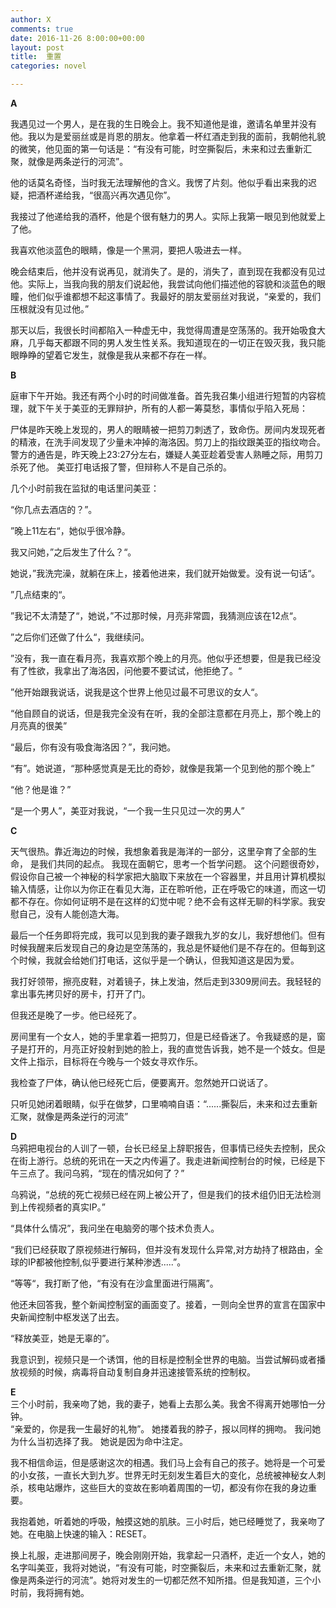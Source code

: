 ```yaml
---
author: X
comments: true
date: 2016-11-26 8:00:00+00:00
layout: post
title:  重置
categories: novel

---
```


**A**

我遇见过一个男人，是在我的生日晚会上。我不知道他是谁，邀请名单里并没有他。我以为是爱丽丝或是肖恩的朋友。他拿着一杯红酒走到我的面前，我朝他礼貌的微笑，他见面的第一句话是：“有没有可能，时空撕裂后，未来和过去重新汇聚，就像是两条逆行的河流”。

他的话莫名奇怪，当时我无法理解他的含义。我愣了片刻。他似乎看出来我的迟疑，把酒杯递给我，“很高兴再次遇见你”。

我接过了他递给我的酒杯，他是个很有魅力的男人。实际上我第一眼见到他就爱上了他。

我喜欢他淡蓝色的眼睛，像是一个黑洞，要把人吸进去一样。

晚会结束后，他并没有说再见，就消失了。是的，消失了，直到现在我都没有见过他。实际上，当我向我的朋友们说起他，我尝试向他们描述他的容貌和淡蓝色的眼瞳，他们似乎谁都想不起这事情了。我最好的朋友爱丽丝对我说，“亲爱的，我们压根就没有见过他。”

那天以后，我很长时间都陷入一种虚无中，我觉得周遭是空荡荡的。我开始吸食大麻，几乎每天都跟不同的男人发生性关系。我知道现在的一切正在毁灭我，我只能眼睁睁的望着它发生，就像是我从来都不存在一样。



**B**

庭审下午开始。我还有两个小时的时间做准备。首先我召集小组进行短暂的内容梳理，就下午关于美亚的无罪辩护，所有的人都一筹莫愁，事情似乎陷入死局：

尸体是昨天晚上发现的，男人的眼睛被一把剪刀刺透了，致命伤。房间内发现死者的精液，在洗手间发现了少量未冲掉的海洛因。剪刀上的指纹跟美亚的指纹吻合。警方的通告是，昨天晚上23:27分左右，嫌疑人美亚趁着受害人熟睡之际，用剪刀杀死了他。 美亚打电话报了警，但辩称人不是自己杀的。

几个小时前我在监狱的电话里问美亚：

“你几点去酒店的？”。

”晚上11左右“，她似乎很冷静。

我又问她，”之后发生了什么？“。

她说，”我洗完澡，就躺在床上，接着他进来，我们就开始做爱。没有说一句话“。

”几点结束的“。

”我记不太清楚了“，她说，”不过那时候，月亮非常圆，我猜测应该在12点“。

”之后你们还做了什么“，我继续问。

”没有，我一直在看月亮，我喜欢那个晚上的月亮。他似乎还想要，但是我已经没有了性欲，我拿出了海洛因，问他要不要试试，他拒绝了。“

”他开始跟我说话，说我是这个世界上他见过最不可思议的女人“。

“他自顾自的说话，但是我完全没有在听，我的全部注意都在月亮上，那个晚上的月亮真的很美”

“最后，你有没有吸食海洛因？”，我问她。

“有”。她说道，“那种感觉真是无比的奇妙，就像是我第一个见到他的那个晚上”

“他？他是谁？”

“是一个男人”，美亚对我说，“一个我一生只见过一次的男人”



**C**

天气很热。靠近海边的时候，我想象着我是海洋的一部分，这里孕育了全部的生命， 是我们共同的起点。 我现在面朝它，思考一个哲学问题。
这个问题很奇妙，假设你自己被一个神秘的科学家把大脑取下来放在一个容器里，并且用计算机模拟输入情感，让你以为你正在看见大海，正在聆听他，正在呼吸它的味道，而这一切都不存在。你如何证明不是在这样的幻觉中呢？绝不会有这样无聊的科学家。我安慰自己，没有人能创造大海。

最后一个任务即将完成，我可以见到我的妻子跟我九岁的女儿，我好想他们。但有时候我醒来后发现自己的身边是空荡荡的，我总是怀疑他们是不存在的。但每到这个时候，我就会给她们打电话，这似乎是一个确认，但我知道这是因为爱。

我打好领带，擦亮皮鞋，对着镜子，抹上发油，然后走到3309房间去。我轻轻的拿出事先拷贝好的房卡，打开了门。

但我还是晚了一步。他已经死了。

房间里有一个女人，她的手里拿着一把剪刀，但是已经昏迷了。令我疑惑的是，窗子是打开的，月亮正好投射到她的脸上，我的直觉告诉我，她不是一个妓女。但是文件上指示，目标将在今晚与一个妓女寻欢作乐。

我检查了尸体，确认他已经死亡后，便要离开。忽然她开口说话了。

只听见她闭着眼睛，似乎在做梦，口里喃喃自语：“......撕裂后，未来和过去重新汇聚，就像是两条逆行的河流”



**D**  
乌鸦把电视台的人训了一顿，台长已经呈上辞职报告，但事情已经失去控制，民众在街上游行。总统的死讯在一天之内传遍了。我走进新闻控制台的时候，已经是下午三点了。我问乌鸦，“现在的情况如何了？”

乌鸦说，“总统的死亡视频已经在网上被公开了，但是我们的技术组仍旧无法检测到上传视频者的真实IP。”

“具体什么情况”，我问坐在电脑旁的哪个技术负责人。

“我们已经获取了原视频进行解码，但并没有发现什么异常,对方劫持了根路由，全球的IP都被他控制,似乎要进行某种渗透.....”。

“等等“，我打断了他，“有没有在沙盒里面进行隔离”。

他还未回答我，整个新闻控制室的画面变了。接着，一则向全世界的宣言在国家中央新闻控制中枢发送了出去。

“释放美亚，她是无辜的”。

我意识到，视频只是一个诱饵，他的目标是控制全世界的电脑。当尝试解码或者播放视频的时候，病毒将自动复制自身并迅速接管系统的控制权。



**E**  
三个小时前，我亲吻了她，我的妻子，她看上去那么美。我舍不得离开她哪怕一分钟。  
“亲爱的，你是我一生最好的礼物”。
她搂着我的脖子，报以同样的拥吻。
我问她为什么当初选择了我。
她说是因为命中注定。  

我不相信命运，但是感谢这次的相遇。我们马上会有自己的孩子。她将是一个可爱的小女孩，一直长大到九岁。世界无时无刻发生着巨大的变化，总统被神秘女人刺杀，核电站爆炸，这些巨大的变故在影响着周围的一切，都没有你在我的身边重要。

我抱着她，听着她的呼吸，触摸这她的肌肤。三小时后，她已经睡觉了，我亲吻了她。在电脑上快速的输入：RESET。

换上礼服，走进那间房子，晚会刚刚开始，我拿起一只酒杯，走近一个女人，她的名字叫美亚，我将对她说，“有没有可能，时空撕裂后，未来和过去重新汇聚，就像是两条逆行的河流”。她将对发生的一切都茫然不知所措。但是我知道，三个小时前，我将拥有她。
